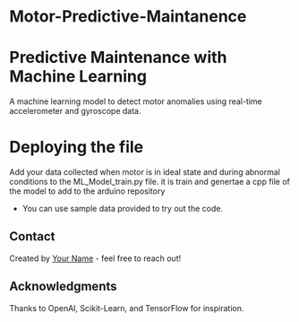 # Motor-Predictive-Maintanence

# Predictive Maintenance with Machine Learning
A machine learning model to detect motor anomalies using real-time accelerometer and gyroscope data.

# Deploying the file
Add your data collected when motor is in ideal state and during abnormal conditions to the ML_Model_train.py file. it is train and genertae a cpp file of the model to add to the arduino repository
- You can use sample data provided to try out the code.


## Contact
Created by [Your Name](https://github.com/yourusername) - feel free to reach out!

## Acknowledgments
Thanks to OpenAI, Scikit-Learn, and TensorFlow for inspiration.
